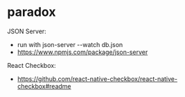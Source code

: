 # paradox
JSON Server:
- run with json-server --watch db.json
- https://www.npmjs.com/package/json-server


React Checkbox:
- https://github.com/react-native-checkbox/react-native-checkbox#readme